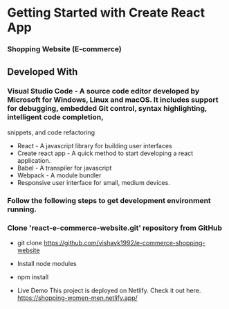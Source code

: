 # Getting Started with Create React App

### Shopping Website (E-commerce)
## Developed With

 ### Visual Studio Code - A source code editor developed by Microsoft for Windows, Linux and macOS. It includes support for debugging, embedded Git control, syntax highlighting, intelligent code completion, 
  snippets, and code refactoring
 * React - A javascript library for building user interfaces
 * Create react app - A quick method to start developing a react application.
 * Babel - A transpiler for javascript
 * Webpack - A module bundler
 * Responsive user interface for small, medium devices.

### Follow the following steps to get development environment running.

### Clone 'react-e-commerce-website.git' repository from GitHub

* git clone https://github.com/vishavk1992/e-commerce-shopping-website

* Install node modules

* npm install

* Live Demo
This project is deployed on Netlify.
Check it out here.
   https://shopping-women-men.netlify.app/
  




